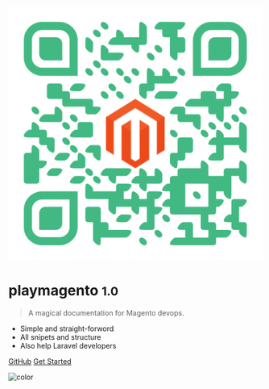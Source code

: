 <!-- _coverpage.md -->

![logo](/_media/logo.svg ':size=20%')

# playmagento <small>1.0</small>

> A magical documentation for Magento devops.

- Simple and straight-forword
- All snipets and structure
- Also help Laravel developers

[GitHub](https://github.com/bappa2du/playmagento/)
[Get Started](#welcome)

![color](#ffffff)